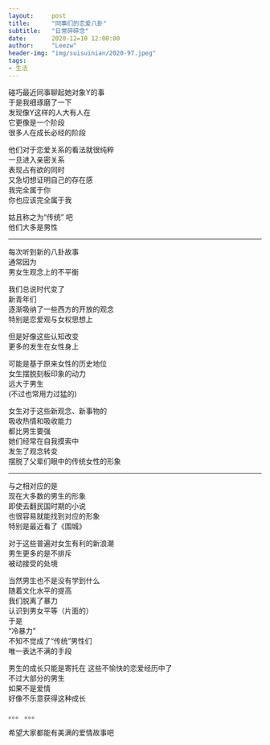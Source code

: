 ```yaml
---
layout:     post 
title:      "同事们的恋爱八卦"
subtitle:   "日常碎碎念"
date:       2020-12=10 12:00:00
author:     "Leezw"
header-img: "img/suisuinian/2020-97.jpeg"
tags:
- 生活
---
```


碰巧最近同事聊起她对象Y的事      
于是我细琢磨了一下      
发现像Y这样的人大有人在      
它更像是一个阶段      
很多人在成长必经的阶段      

他们对于恋爱关系的看法就很纯粹      
一旦进入亲密关系      
表现占有欲的同时      
又急切想证明自己的存在感      
我完全属于你      
你也应该完全属于我      

姑且称之为“传统” 吧     
他们大多是男性 

-----------     

每次听到新的八卦故事      
通常因为       
男女生观念上的不平衡      

我们总说时代变了      
新青年们      
逐渐吸纳了一些西方的开放的观念      
特别是恋爱观与女权思想上      

但是好像这些认知改变      
更多的发生在女性身上      

可能是基于原来女性的历史地位      
女生摆脱刻板印象的动力      
远大于男生      
(不过也常用力过猛的)      

女生对于这些新观念、新事物的      
吸收热情和吸收能力      
都比男生要强      
她们经常在自我摸索中      
发生了观念转变      
摆脱了父辈们眼中的传统女性的形象      

--------

与之相对应的是      
现在大多数的男生的形象      
即使去翻民国时期的小说      
也很容易就能找到对应的形象      
特别是最近看了《围城》      

对于这些普遍对女生有利的新浪潮      
男生更多的是不排斥      
被动接受的处境      

当然男生也不是没有学到什么      
随着文化水平的提高      
我们脱离了暴力      
认识到男女平等（片面的）      
于是      
“冷暴力”      
不知不觉成了“传统”男性们      
唯一表达不满的手段      

男生的成长只能是寄托在
这些不愉快的恋爱经历中了      
不过大部分的男生       
如果不是爱情       
好像不乐意获得这种成长      

。。。
。。。
      

希望大家都能有美满的爱情故事吧      




